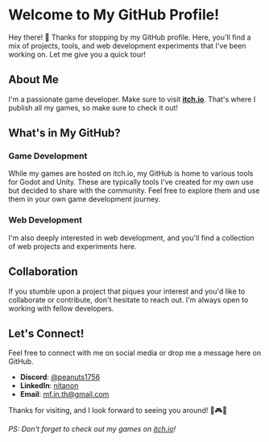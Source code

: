 # Welcome to My GitHub Profile!

Hey there! 👋 Thanks for stopping by my GitHub profile. Here, you'll find a mix of projects, tools, and web development experiments that I've been working on. Let me give you a quick tour!

## About Me

I'm a passionate game developer. Make sure to visit [**itch.io**](https://blue-peanuts.itch.io/). That's where I publish all my games, so make sure to check it out!

## What's in My GitHub?

### Game Development
While my games are hosted on itch.io, my GitHub is home to various tools for Godot and Unity. These are typically tools I've created for my own use but decided to share with the community. Feel free to explore them and use them in your own game development journey.

### Web Development
I'm also deeply interested in web development, and you'll find a collection of web projects and experiments here.

## Collaboration
If you stumble upon a project that piques your interest and you'd like to collaborate or contribute, don't hesitate to reach out. I'm always open to working with fellow developers.

## Let's Connect!
Feel free to connect with me on social media or drop me a message here on GitHub.

- **Discord**: [@peanuts1756](https://discord.com/users/266855750528139266)
- **LinkedIn**: [nitanon](https://www.linkedin.com/in/nitanon/)
- **Email**: [mf.in.th@gmail.com](mailto:mf.in.th@gmail.com)

Thanks for visiting, and I look forward to seeing you around! 🚀🎮🌐

*PS: Don't forget to check out my games on [itch.io](https://blue-peanuts.itch.io/)!*
